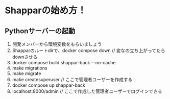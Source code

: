 # Shapparの始め方！

## Pythonサーバーの起動

1. 開発メンバーから環境変数をもらいましょう
1. Shapparのルートdirで、docker compose down // 変なの立ち上がってたらdownさせる
1. docker compose build shappar-back --no-cache
1. make migrations
1. make migrate
1. make createsuperuser // ここで管理者ユーザーを作成する
1. docker compose up shappar-back
1. localhost:8000/admin // ここで作成した管理者ユーザーでログインできる
